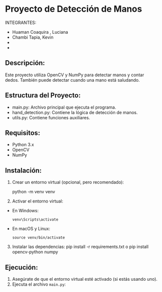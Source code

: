 # Proyecto de Detección de Manos

INTEGRANTES:

- Huaman Coaquira , Luciana
- Chambi Tapia, Kevin
-
-

## Descripción:

Este proyecto utiliza OpenCV y NumPy para detectar manos y contar dedos. También puede detectar cuando una mano está saludando.

## Estructura del Proyecto:

- main.py: Archivo principal que ejecuta el programa.
- hand_detection.py: Contiene la lógica de detección de manos.
- utils.py: Contiene funciones auxiliares.

## Requisitos:

- Python 3.x
- OpenCV
- NumPy

## Instalación:

1. Crear un entorno virtual (opcional, pero recomendado):

   python -m venv venv

2. Activar el entorno virtual:

- En Windows:
  ```
  venv\Scripts\activate
  ```
- En macOS y Linux:
  ```
  source venv/bin/activate
  ```

3. Instalar las dependencias:
   pip install -r requirements.txt
   o
   pip install opencv-python numpy

## Ejecución:

1. Asegúrate de que el entorno virtual esté activado (si estás usando uno).
2. Ejecuta el archivo `main.py`:
